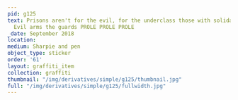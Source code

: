 ```yaml
---
pid: g125
text: Prisons aren't for the evil, for the underclass those with solidarity oppressed/colonized/lumpenproletariat.
  Evil arms the guards PROLE PROLE PROLE
_date: September 2018
location: 
medium: Sharpie and pen
object_type: sticker
order: '61'
layout: graffiti_item
collection: graffiti
thumbnail: "/img/derivatives/simple/g125/thumbnail.jpg"
full: "/img/derivatives/simple/g125/fullwidth.jpg"
---
```

